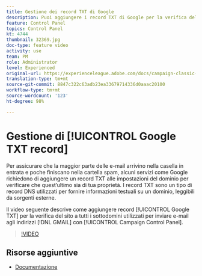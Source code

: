 ```yaml
---
title: Gestione dei record TXT di Google
description: Puoi aggiungere i record TXT di Google per la verifica del sito a tutti i sottodomini utilizzati per inviare e-mail a indirizzi GMAIL tramite il Pannello di controllo Campaign.
feature: Control Panel
topics: Control Panel
kt: 4744
thumbnail: 32369.jpg
doc-type: feature video
activity: use
team: PM
role: Administrator
level: Experienced
original-url: https://experienceleague.adobe.com/docs/campaign-classic-learn/tutorials/administrating/control-panel-acc/google-txt-record-management.html
translation-type: tm+mt
source-git-commit: 8847c322c63adb23ea33679714336d0aaac20100
workflow-type: tm+mt
source-wordcount: '123'
ht-degree: 98%

---
```



# Gestione di [!UICONTROL Google TXT record]

Per assicurare che la maggior parte delle e-mail arrivino nella casella in entrata e poche finiscano nella cartella spam, alcuni servizi come Google richiedono di aggiungere un record TXT alle impostazioni del dominio per verificare che quest’ultimo sia di tua proprietà. I record TXT sono un tipo di record DNS utilizzati per fornire informazioni testuali su un dominio, leggibili da sorgenti esterne.

Il video seguente descrive come aggiungere record [!UICONTROL Google TXT] per la verifica del sito a tutti i sottodomini utilizzati per inviare e-mail agli indirizzi [!DNL GMAIL] con [!UICONTROL Campaign Control Panel].

>[!VIDEO](https://video.tv.adobe.com/v/32369?quality=12)

## Risorse aggiuntive

* [Documentazione](https://docs.adobe.com/content/help/it-IT/control-panel/using/subdomains-and-certificates/managing-txt-records.html)